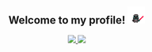 ## <div align="center">Welcome to my profile! <img src="https://github.com/PuneetGrewal/PuneetGrewal/blob/master/vader.gif" height="35px"></div>

<p align="center">
  <a href="https://github.com/PuneetGrewal">
    <img height="180em" src="https://github-readme-stats-eight-theta.vercel.app/api?username=PuneetGrewal&show_icons=true&include_all_commits=true&count_private=true&hide_border=true&hide=html,css&title_color=ffffff&text_color=c9cacc&icon_color=4AB197&bg_color=1A2B34"/>
    <img height="180em" src="https://github-readme-stats-eight-theta.vercel.app/api/top-langs/?username=PuneetGrewal&layout=compact&langs_count=8&hide_border=true&hide=html,css&title_color=ffffff&text_color=c9cacc&icon_color=4AB197&bg_color=1A2B34"/>
  </a>
</p>
